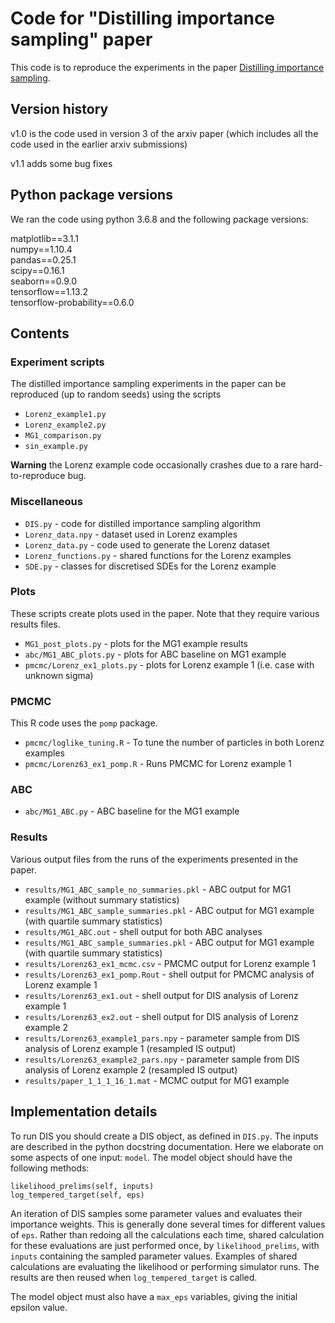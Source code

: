 # Code for "Distilling importance sampling" paper

This code is to reproduce the experiments in the paper [Distilling importance sampling](https://arxiv.org/abs/1910.03632).

## Version history

v1.0 is the code used in version 3 of the arxiv paper (which includes all the code used in the earlier arxiv submissions)

v1.1 adds some bug fixes

## Python package versions

We ran the code using python 3.6.8 and the following package versions:

matplotlib==3.1.1  
numpy==1.10.4  
pandas==0.25.1  
scipy==0.16.1  
seaborn==0.9.0  
tensorflow==1.13.2  
tensorflow-probability==0.6.0

## Contents

### Experiment scripts

The distilled importance sampling experiments in the paper can be reproduced (up to random seeds) using the scripts

* `Lorenz_example1.py`
* `Lorenz_example2.py`
* `MG1_comparison.py`
* `sin_example.py`

**Warning** the Lorenz example code occasionally crashes due to a rare hard-to-reproduce bug.

### Miscellaneous

* `DIS.py` - code for distilled importance sampling algorithm
* `Lorenz_data.npy` - dataset used in Lorenz examples
* `Lorenz_data.py` - code used to generate the Lorenz dataset
* `Lorenz_functions.py` - shared functions for the Lorenz examples
* `SDE.py` - classes for discretised SDEs for the Lorenz example

### Plots

These scripts create plots used in the paper. Note that they require various results files.

* `MG1_post_plots.py` - plots for the MG1 example results
* `abc/MG1_ABC_plots.py` - plots for ABC baseline on MG1 example
* `pmcmc/Lorenz_ex1_plots.py` - plots for Lorenz example 1 (i.e. case with unknown sigma)

### PMCMC

This R code uses the `pomp` package.

* `pmcmc/loglike_tuning.R` - To tune the number of particles in both Lorenz examples
* `pmcmc/Lorenz63_ex1_pomp.R` - Runs PMCMC for Lorenz example 1

### ABC

* `abc/MG1_ABC.py` - ABC baseline for the MG1 example

### Results

Various output files from the runs of the experiments presented in the paper.

* `results/MG1_ABC_sample_no_summaries.pkl` - ABC output for MG1 example (without summary statistics)
* `results/MG1_ABC_sample_summaries.pkl` - ABC output for MG1 example (with quartile summary statistics)
* `results/MG1_ABC.out` - shell output for both ABC analyses
* `results/MG1_ABC_sample_summaries.pkl` - ABC output for MG1 example (with quartile summary statistics)
* `results/Lorenz63_ex1_mcmc.csv` - PMCMC output for Lorenz example 1
* `results/Lorenz63_ex1_pomp.Rout` - shell output for PMCMC analysis of Lorenz example 1
* `results/Lorenz63_ex1.out` - shell output for DIS analysis of Lorenz example 1
* `results/Lorenz63_ex2.out` - shell output for DIS analysis of Lorenz example 2
* `results/Lorenz63_example1_pars.npy` - parameter sample from DIS analysis of Lorenz example 1 (resampled IS output)
* `results/Lorenz63_example2_pars.npy` - parameter sample from DIS analysis of Lorenz example 2 (resampled IS output)
* `results/paper_1_1_1_16_1.mat` - MCMC output for MG1 example

## Implementation details

To run DIS you should create a DIS object, as defined in `DIS.py`.
The inputs are described in the python docstring documentation.
Here we elaborate on some aspects of one input: `model`.
The model object should have the following methods:

`likelihood_prelims(self, inputs)`  
`log_tempered_target(self, eps)`

An iteration of DIS samples some parameter values and evaluates their importance weights.
This is generally done several times for different values of `eps`.
Rather than redoing all the calculations each time, shared calculation for these evaluations are just performed once, by `likelihood_prelims`, with `inputs` containing the sampled parameter values.
Examples of shared calculations are evaluating the likelihood or performing simulator runs.
The results are then reused when `log_tempered_target` is called.

The model object must also have a `max_eps` variables, giving the initial epsilon value.
